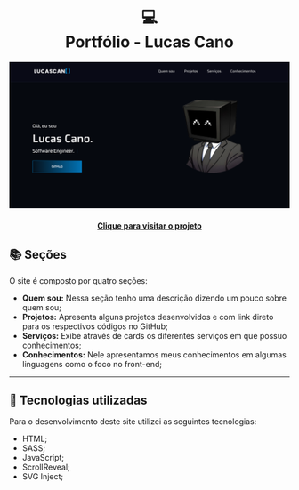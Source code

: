 <h1 align="center">
  💻<br>Portfólio - Lucas Cano
</h1>

![Resultado final do projeto](assets/image/preview.png)

<h4 align="center"><a href="https://lucascano.netlify.app/">Clique para visitar o projeto</a></h4>

## 📚 Seções

O site é composto por quatro seções:

- **Quem sou:** Nessa seção tenho uma descrição dizendo um pouco sobre quem sou;
- **Projetos:** Apresenta alguns projetos desenvolvidos e com link direto para os respectivos códigos no GitHub;
- **Serviços:** Exibe através de cards os diferentes serviços em que possuo conhecimentos;
- **Conhecimentos:** Nele apresentamos meus conhecimentos em algumas linguagens como o foco no front-end;

---

## 💼 Tecnologias utilizadas

Para o desenvolvimento deste site utilizei as seguintes tecnologias:

- HTML;
- SASS;
- JavaScript;
- ScrollReveal;
- SVG Inject;
